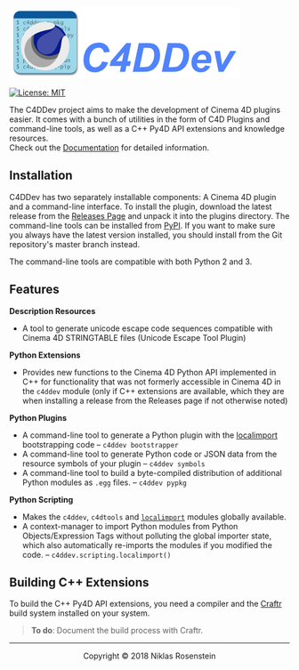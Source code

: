 ![](.assets/titlepic.png)

[![License: MIT](https://img.shields.io/badge/License-MIT-yellow.svg)](https://opensource.org/licenses/MIT)

The C4DDev project aims to make the development of Cinema 4D plugins easier.
It comes with a bunch of utilities in the form of C4D Plugins and command-line
tools, as well as a C++ Py4D API extensions and knowledge resources.  
Check out the [Documentation](https://niklasrosenstein.github.io/c4ddev/) for
detailed information.

## Installation

C4DDev has two separately installable components: A Cinema 4D plugin and
a command-line interface. To install the plugin, download the latest release
from the [Releases Page](https://github.com/NiklasRosenstein/c4ddev/releases)
and unpack it into the plugins directory. The command-line tools can be
installed from [PyPI](https://pypi.python.org/pypi/c4ddev). If you want to
make sure you always have the latest version installed, you should install
from the Git repository's master branch instead.

The command-line tools are compatible with both Python 2 and 3.

## Features

__Description Resources__

* A tool to generate unicode escape code sequences compatible with Cinema
  4D STRINGTABLE files (Unicode Escape Tool Plugin)

__Python Extensions__

* Provides new functions to the Cinema 4D Python API implemented in C++ for
  functionality that was not formerly accessible in Cinema 4D in the `c4ddev`
  module (only if C++ extensions are available, which they are when installing
  a release from the Releases page if not otherwise noted)

__Python Plugins__

  [localimport]: https://github.com/NiklasRosenstein/py-localimport

* A command-line tool to generate a Python plugin with the [localimport]
  bootstrapping code &ndash; `c4ddev bootstrapper`
* A command-line tool to generate Python code or JSON data from the resource
  symbols of your plugin &ndash; `c4ddev symbols`
* A command-line tool to build a byte-compiled distribution of additional
  Python modules as `.egg` files. &ndash; `c4ddev pypkg`

__Python Scripting__

* Makes the `c4ddev`, `c4dtools` and [`localimport`][localimport] modules
  globally available.
* A context-manager to import Python modules from Python Objects/Expression
  Tags without polluting the global importer state, which also automatically
  re-imports the modules if you modified the code. &ndash; `c4ddev.scripting.localimport()`

## Building C++ Extensions

  [Craftr]: https://github.com/craftr-build/craftr

To build the C++ Py4D API extensions, you need a compiler and the [Craftr]
build system installed on your system.

> **To do**: Document the build process with Craftr.

---

<p align="center">Copyright &copy; 2018  Niklas Rosenstein</p>
